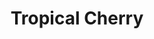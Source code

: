 ---
sw-dress-id: tropical-cherry
sw-dress-name: &title Tropical Cherry
sw-dress-collection-id: simplicite
sw-dress-producer: Amelii
sw-dress-colors:
  - слонова кост
sw-dress-sizes: от XS до XXL
sw-dress-modelSize: S, слонова кост
sw-dress-price: 2150
sw-dress-description: &desc |-
  Рокля, която ще впечатли всеки. Внушителна, но в същото време много елегантна рокля от шифон в цвят слонова кост с цепка и обемен ръкав. Подходяща за всеки стил сватба, моделът показва класа и лукс, без да й е необходимо нищо в повече.
sw-dress-photos:
  - head
  - front
  - back
  - close
  - moving
  - back-2

title: *title
description: *desc
layout: dress
permalink: /dresses/tropical-cherry
---